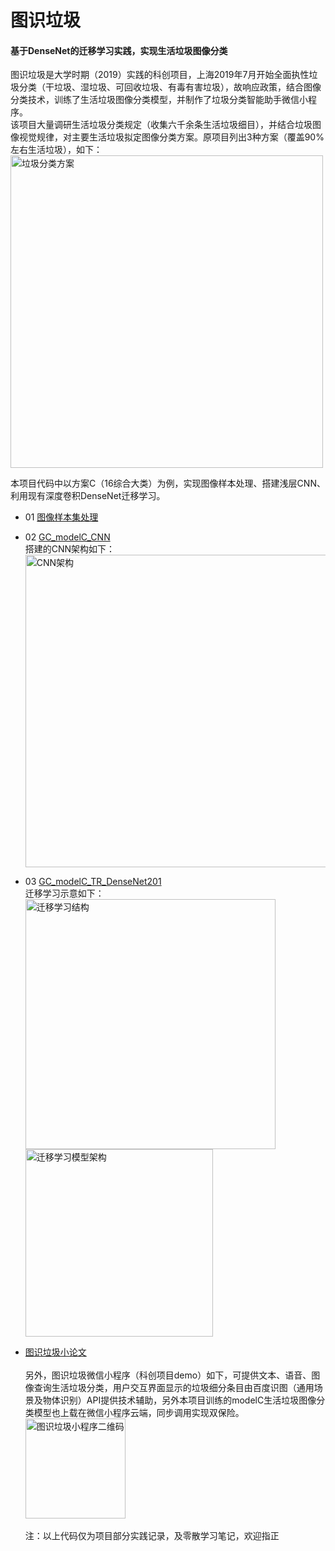 # 图识垃圾
#### 基于DenseNet的迁移学习实践，实现生活垃圾图像分类

图识垃圾是大学时期（2019）实践的科创项目，上海2019年7月开始全面执性垃圾分类（干垃圾、湿垃圾、可回收垃圾、有毒有害垃圾），故响应政策，结合图像分类技术，训练了生活垃圾图像分类模型，并制作了垃圾分类智能助手微信小程序。<br>
该项目大量调研生活垃圾分类规定（收集六千余条生活垃圾细目），并结合垃圾图像视觉规律，对主要生活垃圾拟定图像分类方案。原项目列出3种方案（覆盖90%左右生活垃圾），如下：
<br><img width="500" alt="垃圾分类方案" src="https://user-images.githubusercontent.com/48016042/167675737-c2f5e647-e526-4306-9384-5b87725d0b10.png">

本项目代码中以方案C（16综合大类）为例，实现图像样本处理、搭建浅层CNN、利用现有深度卷积DenseNet迁移学习。
* 01 [图像样本集处理](https://nbviewer.org/github/CHUNHAN-FANG/garbage_image_classification/blob/main/01图像样本集处理.ipynb)

* 02 [GC_modelC_CNN](https://nbviewer.org/github/CHUNHAN-FANG/garbage_image_classification/blob/main/02GC_modelC_CNN.ipynb)
<br>搭建的CNN架构如下：
<br><img width="500" alt="CNN架构" src="https://user-images.githubusercontent.com/48016042/167677811-86ec18ed-8d5c-4b29-bf25-345a6a5654b3.PNG">

* 03 [GC_modelC_TR_DenseNet201](https://nbviewer.org/github/CHUNHAN-FANG/garbage_image_classification/blob/main/03GC_modelC_TR_DenseNet201.ipynb)
<br>迁移学习示意如下：
<br><img width="400" alt="迁移学习结构" src="https://user-images.githubusercontent.com/48016042/167677374-46e06a3e-ab5b-476f-8909-1082fd321b9f.PNG"><img width="300" alt="迁移学习模型架构" src="https://user-images.githubusercontent.com/48016042/167677418-5929e604-9abd-456c-b392-fd8732f05022.PNG">

* [图识垃圾小论文](https://s3.us-west-2.amazonaws.com/secure.notion-static.com/81a49660-b12c-405e-923f-0dfc0d16f167/%E6%96%B9%E7%BA%AF%E6%B6%B5_%E5%9B%BE%E8%AF%86%E5%9E%83%E5%9C%BE%EF%BC%9A%E5%9F%BA%E4%BA%8E%E8%BF%81%E7%A7%BB%E5%AD%A6%E4%B9%A0%E7%9A%84%E5%9B%BE%E5%83%8F%E8%AF%86%E5%88%AB%E5%AE%9E%E8%AF%81%E7%A0%94%E7%A9%B6.pdf?X-Amz-Algorithm=AWS4-HMAC-SHA256&X-Amz-Content-Sha256=UNSIGNED-PAYLOAD&X-Amz-Credential=AKIAT73L2G45EIPT3X45%2F20220510%2Fus-west-2%2Fs3%2Faws4_request&X-Amz-Date=20220510T160845Z&X-Amz-Expires=86400&X-Amz-Signature=dbbb6edef7a064f9b82b5ef49d1feddf24a760336f0a2524d41212d8e78e09ba&X-Amz-SignedHeaders=host&response-content-disposition=filename%20%3D%22%25E6%2596%25B9%25E7%25BA%25AF%25E6%25B6%25B5_%25E5%259B%25BE%25E8%25AF%2586%25E5%259E%2583%25E5%259C%25BE%25EF%25BC%259A%25E5%259F%25BA%25E4%25BA%258E%25E8%25BF%2581%25E7%25A7%25BB%25E5%25AD%25A6%25E4%25B9%25A0%25E7%259A%2584%25E5%259B%25BE%25E5%2583%258F%25E8%25AF%2586%25E5%2588%25AB%25E5%25AE%259E%25E8%25AF%2581%25E7%25A0%2594%25E7%25A9%25B6.pdf%22&x-id=GetObject)
<br><br>
另外，图识垃圾微信小程序（科创项目demo）如下，可提供文本、语音、图像查询生活垃圾分类，用户交互界面显示的垃圾细分条目由百度识图（通用场景及物体识别）API提供技术辅助，另外本项目训练的modelC生活垃圾图像分类模型也上载在微信小程序云端，同步调用实现双保险。
<br><img width="160" alt="图识垃圾小程序二维码"  src="https://user-images.githubusercontent.com/48016042/167683191-18878366-75b1-4d57-9ea0-3e9ad41e02ce.png">
<br><br>
注：以上代码仅为项目部分实践记录，及零散学习笔记，欢迎指正
